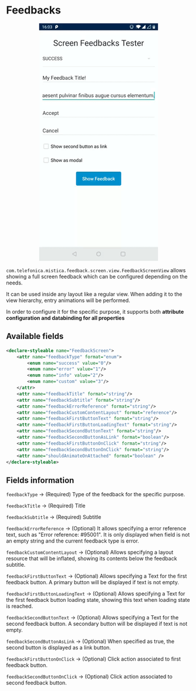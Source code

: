 # Feedbacks

<p align="center">
    <img src="../../../../../../../../../doc/images/screen_feedbacks/feedbacks.gif">
</p>

`com.telefonica.mistica.feedback.screen.view.FeedbackScreenView` allows showing a full screen feedback which can be configured depending on the needs.

It can be used inside any layout like a regular view. When adding it to the view hierarchy, entry animations will be performed.

In order to configure it for the specific purpose, it supports both **attribute configuration and databinding for all properties**

## Available fields

```xml
<declare-styleable name="FeedbackScreen">
    <attr name="feedbackType" format="enum">
        <enum name="success" value="0"/>
        <enum name="error" value="1"/>
		<enum name="info" value="2"/>
		<enum name="custom" value="3"/>
    </attr>
    <attr name="feedbackTitle" format="string"/>
    <attr name="feedbackSubtitle" format="string"/>
    <attr name="feedbackErrorReference" format="string"/>
    <attr name="feedbackCustomContentLayout" format="reference"/>
    <attr name="feedbackFirstButtonText" format="string"/>
	<attr name="feedbackFirstButtonLoadingText" format="string"/>
    <attr name="feedbackSecondButtonText" format="string"/>
    <attr name="feedbackSecondButtonAsLink" format="boolean"/>
    <attr name="feedbackFirstButtonOnClick" format="string"/>
    <attr name="feedbackSecondButtonOnClick" format="string"/>
	<attr name="shouldAnimateOnAttached" format="boolean" />
</declare-styleable>
```
## Fields information

`feedbackType` -> (Required) Type of the feedback for the specific purpose.

`feedbackTitle` -> (Required) Title

`feedbackSubtitle` -> (Required) Subtitle

`feedbackErrorReference` -> (Optional) It allows specifying a error reference text, such as "Error reference: #95001". It is only displayed when field is not an empty string and the current feedback type is error.

`feedbackCustomContentLayout` -> (Optional) Allows specifying a layout resource that will be inflated, showing its contents below the feedback subtitle.

`feedbackFirstButtonText` -> (Optional) Allows specifying a Text for the first feedback button. A primary button will be displayed if text is not empty.

`feedbackFirstButtonLoadingText` -> (Optional) Allows specifying a Text for the first feedback button loading state, showing this text when loading state is reached.

`feedbackSecondButtonText` -> (Optional) Allows specifying a Text for the second feedback button. A secondary button will be displayed if text is not empty.

`feedbackSecondButtonAsLink` -> (Optional) When specified as true, the second button is displayed as a link button.

`feedbackFirstButtonOnClick` -> (Optional) Click action associated to first feedback button.

`feedbackSecondButtonOnClick` -> (Optional) Click action associated to second feedback button.
